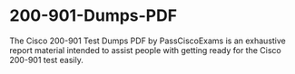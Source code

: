 # 200-901-Dumps-PDF
The Cisco 200-901 Test Dumps PDF by PassCiscoExams is an exhaustive report material intended to assist people with getting ready for the Cisco 200-901 test easily.
